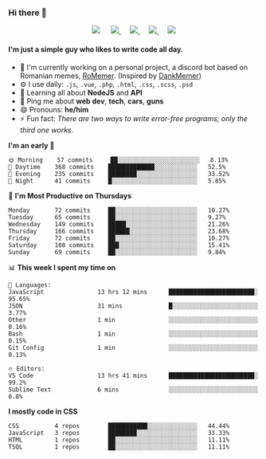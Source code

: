 ### Hi there 👋

<p align="center">
    <a href="https://pufler.dev/git-badges/" target="_blank"><img src="https://badges.pufler.dev/visits/LeonardSSH/LeonardSSH?style=flat-square&color=6875f5&logo=github"></a>
    &emsp;
    <a href="https://twitter.com/leonardssh_22" target="_blank">
        <img src="https://img.shields.io/twitter/follow/leonardssh_22?color=1DA1F2&label=%40leonardssh_22&logo=twitter&style=flat-square">     
    </a> 
    &emsp;
    <a href="javascript:void(0)" target="_blank">
        <img src="https://img.shields.io/badge/Leonard-6666-738ADB?label=Leonard&style=flat-square&logo=discord">     
    </a> 
     &emsp;
    <a href="https://www.instagram.com/leonardssh22/" target="_blank">
        <img src="https://img.shields.io/badge/leonardssh22-follow-ff3d55?label=@leonardssh22&style=flat-square&logo=instagram">     
    </a> 
     &emsp;
    <a href="mailto:contact@leonard.pw" target="_blank">
        <img src="https://img.shields.io/badge/contact@leonard.pw-contact-D44638?label=contact@leonard.pw&style=flat-square&logo=gmail">     
    </a> 
</p>

#### I'm just a simple guy who likes to write code all day.

- 🏢 I'm currently working on a personal project, a discord bot based on Romanian memes, [RoMemer](https://github.com/RoMemer). (Inspired by [DankMemer](https://github.com/DankMemer))
- ⚙️ I use daily: `.js`, `.vue`, `.php`, `.html`, `.css`, `.scss`, `.psd`
- 🌱 Learning all about **NodeJS** and **API**
- 💬 Ping me about **web dev**, **tech**, **cars**, **guns**
- 😄 Pronouns: **he/him**
- ⚡️ Fun fact: *There are two ways to write error-free programs; only the third one works.*

<!--START_SECTION:waka-->
**I'm an early 🐤** 

```text
🌞 Morning    57 commits     ██░░░░░░░░░░░░░░░░░░░░░░░   8.13% 
🌆 Daytime    368 commits    █████████████░░░░░░░░░░░░   52.5% 
🌃 Evening    235 commits    ████████░░░░░░░░░░░░░░░░░   33.52% 
🌙 Night      41 commits     █░░░░░░░░░░░░░░░░░░░░░░░░   5.85%

```
📅 **I'm Most Productive on Thursdays** 

```text
Monday       72 commits     ██░░░░░░░░░░░░░░░░░░░░░░░   10.27% 
Tuesday      65 commits     ██░░░░░░░░░░░░░░░░░░░░░░░   9.27% 
Wednesday    149 commits    █████░░░░░░░░░░░░░░░░░░░░   21.26% 
Thursday     166 commits    ██████░░░░░░░░░░░░░░░░░░░   23.68% 
Friday       72 commits     ██░░░░░░░░░░░░░░░░░░░░░░░   10.27% 
Saturday     108 commits    ███░░░░░░░░░░░░░░░░░░░░░░   15.41% 
Sunday       69 commits     ██░░░░░░░░░░░░░░░░░░░░░░░   9.84%

```


📊 **This week I spent my time on** 

```text
💬 Languages: 
JavaScript               13 hrs 12 mins      ████████████████████████░   95.65% 
JSON                     31 mins             █░░░░░░░░░░░░░░░░░░░░░░░░   3.77% 
Other                    1 min               ░░░░░░░░░░░░░░░░░░░░░░░░░   0.16% 
Bash                     1 min               ░░░░░░░░░░░░░░░░░░░░░░░░░   0.15% 
Git Config               1 min               ░░░░░░░░░░░░░░░░░░░░░░░░░   0.13%

🔥 Editors: 
VS Code                  13 hrs 41 mins      ████████████████████████░   99.2% 
Sublime Text             6 mins              ░░░░░░░░░░░░░░░░░░░░░░░░░   0.8%

```

**I mostly code in CSS** 

```text
CSS          4 repos        ███████████░░░░░░░░░░░░░░   44.44% 
JavaScript   3 repos        ████████░░░░░░░░░░░░░░░░░   33.33% 
HTML         1 repos        ██░░░░░░░░░░░░░░░░░░░░░░░   11.11% 
TSQL         1 repos        ██░░░░░░░░░░░░░░░░░░░░░░░   11.11%

```



<!--END_SECTION:waka-->
